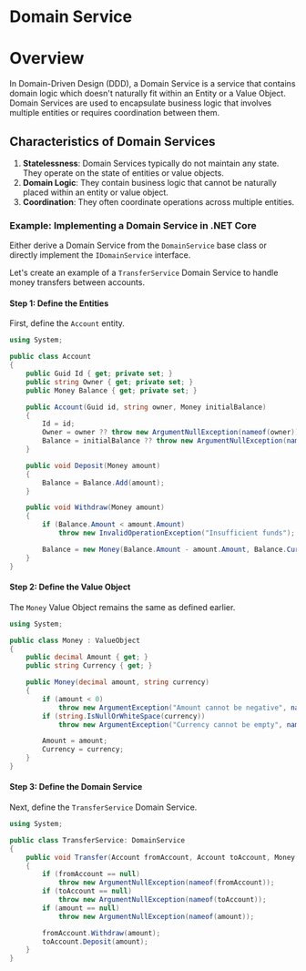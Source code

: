 # Domain Service

# Overview

In Domain-Driven Design (DDD), a Domain Service is a service that contains domain logic which doesn't naturally fit within an Entity or a Value Object. Domain Services are used to encapsulate business logic that involves multiple entities or requires coordination between them.

## Characteristics of Domain Services

1. **Statelessness**: Domain Services typically do not maintain any state. They operate on the state of entities or value objects.
2. **Domain Logic**: They contain business logic that cannot be naturally placed within an entity or value object.
3. **Coordination**: They often coordinate operations across multiple entities.

### Example: Implementing a Domain Service in .NET Core

Either derive a Domain Service from the `DomainService` base class or directly implement the `IDomainService` interface.

Let's create an example of a `TransferService` Domain Service to handle money transfers between accounts.

#### Step 1: Define the Entities

First, define the `Account` entity.

```csharp
using System;

public class Account
{
    public Guid Id { get; private set; }
    public string Owner { get; private set; }
    public Money Balance { get; private set; }

    public Account(Guid id, string owner, Money initialBalance)
    {
        Id = id;
        Owner = owner ?? throw new ArgumentNullException(nameof(owner));
        Balance = initialBalance ?? throw new ArgumentNullException(nameof(initialBalance));
    }

    public void Deposit(Money amount)
    {
        Balance = Balance.Add(amount);
    }

    public void Withdraw(Money amount)
    {
        if (Balance.Amount < amount.Amount)
            throw new InvalidOperationException("Insufficient funds");

        Balance = new Money(Balance.Amount - amount.Amount, Balance.Currency);
    }
}
```

#### Step 2: Define the Value Object

The `Money` Value Object remains the same as defined earlier.

```csharp
using System;

public class Money : ValueObject
{
    public decimal Amount { get; }
    public string Currency { get; }

    public Money(decimal amount, string currency)
    {
        if (amount < 0)
            throw new ArgumentException("Amount cannot be negative", nameof(amount));
        if (string.IsNullOrWhiteSpace(currency))
            throw new ArgumentException("Currency cannot be empty", nameof(currency));

        Amount = amount;
        Currency = currency;
    }
}
```

#### Step 3: Define the Domain Service

Next, define the `TransferService` Domain Service.

```csharp
using System;

public class TransferService: DomainService
{
    public void Transfer(Account fromAccount, Account toAccount, Money amount)
    {
        if (fromAccount == null)
            throw new ArgumentNullException(nameof(fromAccount));
        if (toAccount == null)
            throw new ArgumentNullException(nameof(toAccount));
        if (amount == null)
            throw new ArgumentNullException(nameof(amount));

        fromAccount.Withdraw(amount);
        toAccount.Deposit(amount);
    }
}
```